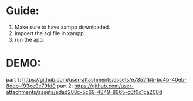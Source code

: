 # Guide:
1. Make sure to have xampp downloaded.
2. impoert the sql file in xampp.
3. run the app.

# DEMO:
part 1:
https://github.com/user-attachments/assets/e7352fb5-bc4b-40eb-8ddb-f93cc9c79fd0
part 2:
https://github.com/user-attachments/assets/edad288c-5c69-4849-8965-c6f0c1ca208d


